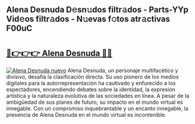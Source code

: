 ## Alena Desnuda D𝚎sn𝚞dos filtr𝚊dos - Parts-YYp Vid𝚎os filtr𝚊dos - N𝚞evas f𝚘tos atr𝚊ctivas F00uC

# <h2><a href="http://mb5uqc8.tromn.icu/?c=Alena+Desnuda">🔗👉👉👉 Alena Desnuda 🔗🔗</a></h2>

[![Alena Desnuda nuevo](https://i.imgur.com/pEAQMta.gif)](http://mb5uqc8.tromn.icu/?c=Alena+Desnuda)
Alena Desnuda, un personaje multifacético y divisivo, desafía la clasificación directa. Su uso pionero de los medios digitales para la autorrepresentación ha cautivado y enfurecido a los espectadores, encendiendo debates sobre la identidad, la expresión artística y la naturaleza evolutiva de las sociedades en línea. A pesar de la ambigüedad de sus planes de futuro, su impacto en el mundo virtual es innegable. Con un compromiso inquebrantable y un encanto innegable, la presencia de Alena Desnuda en el mundo virtual es incontenible.
